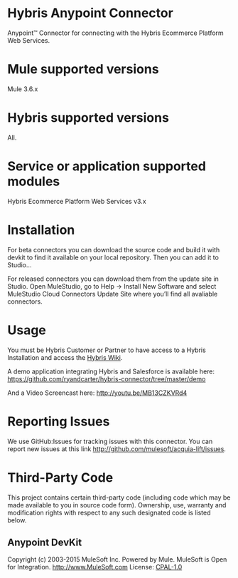 # Hybris Anypoint Connector

Anypoint™ Connector for connecting with the Hybris Ecommerce Platform Web Services.

# Mule supported versions
Mule 3.6.x

# Hybris supported versions
All.

# Service or application supported modules
Hybris Ecommerce Platform Web Services v3.x


# Installation 
For beta connectors you can download the source code and build it with devkit to find it available on your local repository. Then you can add it to Studio…<TBD>

For released connectors you can download them from the update site in Studio. 
Open MuleStudio, go to Help → Install New Software and select MuleStudio Cloud Connectors Update Site where you’ll find all avaliable connectors.

# Usage

You must be Hybris Customer or Partner to have access to a Hybris Installation and access the [Hybris Wiki](https://wiki.hybris.com/display/release5/WebService+API+-+Reference).

A demo application integrating Hybris and Salesforce is available here: https://github.com/ryandcarter/hybris-connector/tree/master/demo

And a Video Screencast here: http://youtu.be/MB13CZKVRd4

# Reporting Issues

We use GitHub:Issues for tracking issues with this connector. You can report new issues at this link http://github.com/mulesoft/acquia-lift/issues.


# Third-Party Code

This project contains certain third-party code (including code which may be made available to you in source code form). Ownership, use, warranty and modification rights with respect to any such designated code is listed below.

## Anypoint DevKit

Copyright (c) 2003-2015 MuleSoft Inc.
Powered by Mule. MuleSoft is Open for Integration.
http://www.MuleSoft.com
License: [CPAL-1.0](http://www.MuleSoft.com/CPAL/)